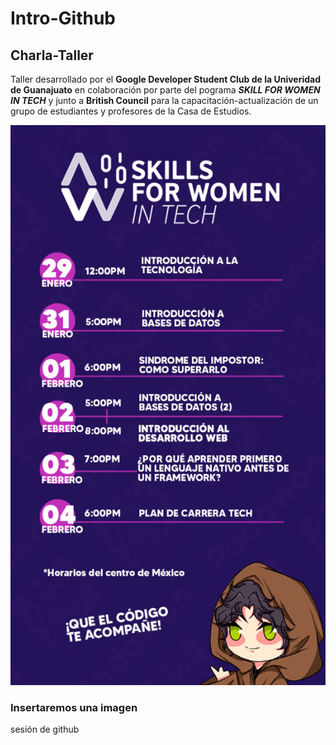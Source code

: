 # Intro-Github


## Charla-Taller

Taller desarrollado por el **Google Developer Student Club de la Univeridad de Guanajuato** en colaboración por parte del pograma _**SKILL FOR WOMEN IN TECH**_ y junto a **British Council** para la capacitación-actualización de un grupo de estudiantes y profesores de la Casa de Estudios.




![hack](img/img.png)
### Insertaremos una imagen
 sesión de github
